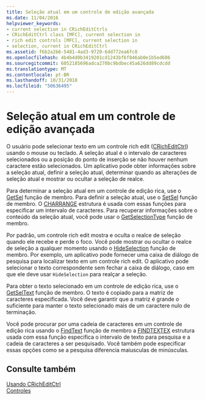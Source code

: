 ```yaml
---
title: Seleção atual em um controle de edição avançada
ms.date: 11/04/2016
helpviewer_keywords:
- current selection in CRichEditCtrls
- CRichEditCtrl class [MFC], current selection in
- rich edit controls [MFC], current selection in
- selection, current in CRichEditCtrl
ms.assetid: f6b2a2b6-5481-4ad3-9720-6dd772ea6fc8
ms.openlocfilehash: 4b4b4d0b3419201cd1243bf6f846ab0e1b5ed686
ms.sourcegitcommit: 6052185696adca270bc9bdbec45a626dd89cdcdd
ms.translationtype: MT
ms.contentlocale: pt-BR
ms.lasthandoff: 10/31/2018
ms.locfileid: "50636495"
---
```

# <a name="current-selection-in-a-rich-edit-control"></a>Seleção atual em um controle de edição avançada

O usuário pode selecionar texto em um controle rich edit ([CRichEditCtrl](../mfc/reference/cricheditctrl-class.md)) usando o mouse ou teclado. A seleção atual é o intervalo de caracteres selecionados ou a posição do ponto de inserção se não houver nenhum caractere estão selecionados. Um aplicativo pode obter informações sobre a seleção atual, definir a seleção atual, determinar quando as alterações de seleção atual e mostrar ou ocultar a seleção de realce.

Para determinar a seleção atual em um controle de edição rica, use o [GetSel](../mfc/reference/cricheditctrl-class.md#getsel) função de membro. Para definir a seleção atual, use o [SetSel](../mfc/reference/cricheditctrl-class.md#setsel) função de membro. O [CHARRANGE](/windows/desktop/api/richedit/ns-richedit-_charrange) estrutura é usada com essas funções para especificar um intervalo de caracteres. Para recuperar informações sobre o conteúdo da seleção atual, você pode usar o [GetSelectionType](../mfc/reference/cricheditctrl-class.md#getselectiontype) função de membro.

Por padrão, um controle rich edit mostra e oculta o realce de seleção quando ele recebe e perde o foco. Você pode mostrar ou ocultar o realce de seleção a qualquer momento usando o [HideSelection](../mfc/reference/cricheditctrl-class.md#hideselection) função de membro. Por exemplo, um aplicativo pode fornecer uma caixa de diálogo de pesquisa para localizar texto em um controle rich edit. O aplicativo pode selecionar o texto correspondente sem fechar a caixa de diálogo, caso em que ele deve usar `HideSelection` para realçar a seleção.

Para obter o texto selecionado em um controle de edição rica, use o [GetSelText](../mfc/reference/cricheditctrl-class.md#getseltext) função de membro. O texto é copiado para a matriz de caracteres especificada. Você deve garantir que a matriz é grande o suficiente para manter o texto selecionado mais de um caractere nulo de terminação.

Você pode procurar por uma cadeia de caracteres em um controle de edição rica usando o [FindText](../mfc/reference/cricheditctrl-class.md#findtext) função de membro a [FINDTEXTEX](/windows/desktop/api/richedit/ns-richedit-_findtextexa) estrutura usada com essa função especifica o intervalo de texto para pesquisa e a cadeia de caracteres a ser pesquisado. Você também pode especificar essas opções como se a pesquisa diferencia maiusculas de minúsculas.

## <a name="see-also"></a>Consulte também

[Usando CRichEditCtrl](../mfc/using-cricheditctrl.md)<br/>
[Controles](../mfc/controls-mfc.md)

